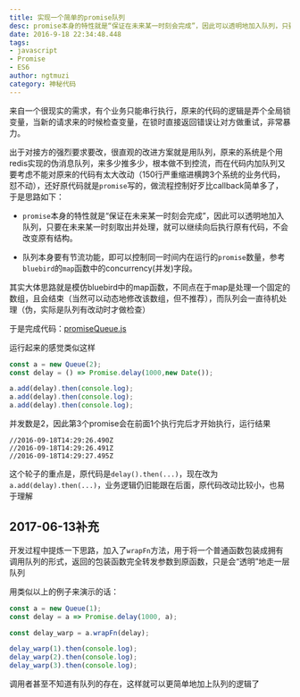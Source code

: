 ```yaml
---
title: 实现一个简单的promise队列
desc: promise本身的特性就是“保证在未来某一时刻会完成”，因此可以透明地加入队列，只要在未来某一时刻取出并处理，就可以继续向后执行原有代码，不会改变原有结构。  
date: 2016-9-18 22:34:48.448
tags: 
- javascript
- Promise
- ES6
author: ngtmuzi  
category: 神秘代码  
---
```

来自一个很现实的需求，有个业务只能串行执行，原来的代码的逻辑是弄个全局锁变量，当新的请求来的时候检查变量，在锁时直接返回错误让对方做重试，非常暴力。

出于对接方的强烈要求要改，很直观的改进方案就是用队列，原来的系统是个用redis实现的伪消息队列，来多少推多少，根本做不到控流，而在代码内加队列又要考虑不能对原来的代码有太大改动（150行严重缩进横跨3个系统的业务代码，怼不动），还好原代码就是`promise`写的，做流程控制好歹比callback简单多了，于是思路如下：

* `promise`本身的特性就是“保证在未来某一时刻会完成”，因此可以透明地加入队列，只要在未来某一时刻取出并处理，就可以继续向后执行原有代码，不会改变原有结构。

* 队列本身要有节流功能，即可以控制同一时间内在运行的`promise`数量，参考`bluebird`的`map`函数中的concurrency(并发)字段。

其实大体思路就是模仿bluebird中的map函数，不同点在于map是处理一个固定的数组，且会结束（当然可以动态地修改该数组，但不推荐），而队列会一直待机处理（伪，实际是队列有改动时才做检查）
  
于是完成代码：[promiseQueue.js](https://github.com/ngtmuzi/wheel/blob/master/tools/promiseQueue.js)  

运行起来的感觉类似这样

```javascript
const a = new Queue(2);
const delay = () => Promise.delay(1000,new Date());

a.add(delay).then(console.log);
a.add(delay).then(console.log);
a.add(delay).then(console.log);
```

并发数是2，因此第3个promise会在前面1个执行完后才开始执行，运行结果

```
//2016-09-18T14:29:26.490Z
//2016-09-18T14:29:26.491Z
//2016-09-18T14:29:27.495Z
```

这个轮子的重点是，原代码是`delay().then(...)`，现在改为`a.add(delay).then(...)`，业务逻辑仍旧能跟在后面，原代码改动比较小，也易于理解

## 2017-06-13补充

开发过程中提炼一下思路，加入了`wrapFn`方法，用于将一个普通函数包装成拥有调用队列的形式，返回的包装函数完全转发参数到原函数，只是会“透明”地走一层队列

用类似以上的例子来演示的话：
```javascript
const a = new Queue(1);
const delay = a => Promise.delay(1000, a);

const delay_warp = a.wrapFn(delay);

delay_warp(1).then(console.log);
delay_warp(2).then(console.log);
delay_warp(3).then(console.log);

```
调用者甚至不知道有队列的存在，这样就可以更简单地加上队列的逻辑了